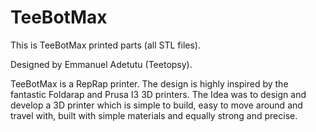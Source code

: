 TeeBotMax
=========

This is TeeBotMax printed parts (all STL files).

Designed by Emmanuel Adetutu (Teetopsy).

TeeBotMax is a RepRap printer. 
The design is highly inspired by the fantastic Foldarap and Prusa I3 3D printers.
The Idea was to design and develop a 3D printer which is simple to build, easy to move around and travel with, built with simple materials and equally strong and precise.
